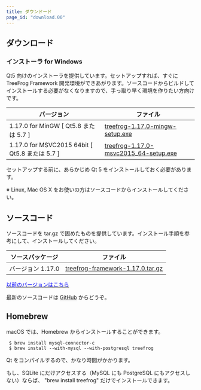 ```yaml
---
title: ダウンドード
page_id: "download.00"
---
```


## ダウンロード

### インストーラ for Windows

Qt5 向けのインストーラを提供しています。セットアップすれば、すぐに TreeFrog Framework 開発環境ができあがります。ソースコードからビルドしてインストールする必要がなくなりますので、手っ取り早く環境を作りたい方向けです。

<div class="table-div" markdown="1">

| バージョン                                       | ファイル                                  | 
|------------------------------------------------|---------------------------------------|
| 1.17.0 for MinGW [ Qt5.8 または 5.7 ]          | [treefrog-1.17.0-mingw-setup.exe](https://github.com/treefrogframework/treefrog-framework/releases/download/v1.17.0/treefrog-1.17.0-mingw-setup.exe)       |
| 1.17.0 for MSVC2015 64bit [ Qt5.8 または 5.7 ] | [treefrog-1.17.0-msvc2015_64-setup.exe](https://github.com/treefrogframework/treefrog-framework/releases/download/v1.17.0/treefrog-1.17.0-msvc2015_64-setup.exe) |

</div>
 
セットアップする前に、あらかじめ Qt 5 をインストールしておく必要があります。

※ Linux, Mac OS X をお使いの方はソースコードからインストールしてください。

## ソースコード

ソースコードを tar.gz で固めたものを提供しています。インストール手順を参考にして、インストールしてください。

<div class="table-div" markdown="1">

| ソースパッケージ  | ファイル                         | 
|-------------------|----------------------------------|
| バージョン 1.17.0 | [treefrog-framework-1.17.0.tar.gz](https://github.com/treefrogframework/treefrog-framework/archive/v1.17.0.tar.gz) |

</div>
 
 [<span style="color:blue;">以前のバージョンはこちら</span>](https://github.com/treefrogframework/treefrog-framework/releases)

最新のソースコードは [GitHub](https://github.com/treefrogframework/) からどうぞ。

## Homebrew

macOS では、Homebrew からインストールすることができます。

```
 $ brew install mysql-connector-c
 $ brew install --with-mysql --with-postgresql treefrog
```

Qt をコンパイルするので、かなり時間がかかります。

もし、SQLite にだけアクセスする（MySQL にも PostgreSQL にもアクセスしない）ならば、 "brew install treefrog" だけでインストールできます。
